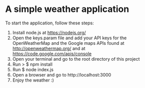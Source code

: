 # A simple weather application
To start the application, follow these steps:
1. Install node.js at https://nodejs.org/
2. Open the keys.param file and add your API keys for the OpenWeatherMap and the Google maps APIs found at http://openweathermap.org/ and at https://code.google.com/apis/console
3. Open your terminal and go to the root directory of this project
4. Run  > $ npm install
5. Run $ node index.js
6. Open a browser and go to http://localhost:3000
7. Enjoy the weather :)
